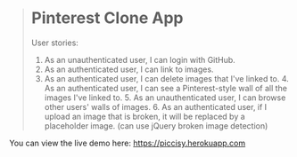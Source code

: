 ># Pinterest Clone App
>User stories:
>1. As an unauthenticated user, I can login with GitHub.
>2. As an authenticated user, I can link to images.
>3. As an authenticated user, I can delete images that I've linked to.
        4. As an authenticated user, I can see a Pinterest-style wall of all the images I've linked to.
        5. As an unauthenticated user, I can browse other users' walls of images.
        6. As an authenticated user, if I upload an image that is broken, it will be replaced by a placeholder image. (can use jQuery broken image detection)


You can view the live demo here: https://piccisy.herokuapp.com
